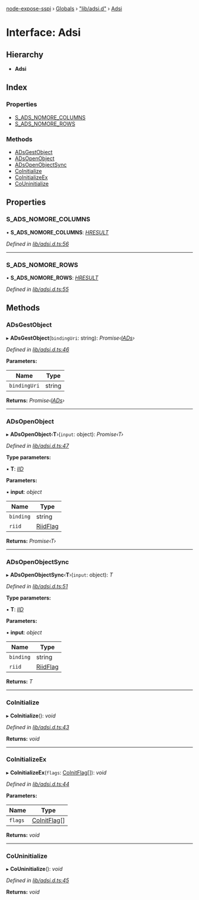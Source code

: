 [node-expose-sspi](../README.md) › [Globals](../globals.md) › ["lib/adsi.d"](../modules/_lib_adsi_d_.md) › [Adsi](_lib_adsi_d_.adsi.md)

# Interface: Adsi

## Hierarchy

* **Adsi**

## Index

### Properties

* [S_ADS_NOMORE_COLUMNS](_lib_adsi_d_.adsi.md#s_ads_nomore_columns)
* [S_ADS_NOMORE_ROWS](_lib_adsi_d_.adsi.md#s_ads_nomore_rows)

### Methods

* [ADsGestObject](_lib_adsi_d_.adsi.md#adsgestobject)
* [ADsOpenObject](_lib_adsi_d_.adsi.md#adsopenobject)
* [ADsOpenObjectSync](_lib_adsi_d_.adsi.md#adsopenobjectsync)
* [CoInitialize](_lib_adsi_d_.adsi.md#coinitialize)
* [CoInitializeEx](_lib_adsi_d_.adsi.md#coinitializeex)
* [CoUninitialize](_lib_adsi_d_.adsi.md#couninitialize)

## Properties

###  S_ADS_NOMORE_COLUMNS

• **S_ADS_NOMORE_COLUMNS**: *[HRESULT](../modules/_lib_adsi_d_.md#hresult)*

*Defined in [lib/adsi.d.ts:56](https://github.com/jlguenego/node-expose-sspi/blob/7ca1305/lib/adsi.d.ts#L56)*

___

###  S_ADS_NOMORE_ROWS

• **S_ADS_NOMORE_ROWS**: *[HRESULT](../modules/_lib_adsi_d_.md#hresult)*

*Defined in [lib/adsi.d.ts:55](https://github.com/jlguenego/node-expose-sspi/blob/7ca1305/lib/adsi.d.ts#L55)*

## Methods

###  ADsGestObject

▸ **ADsGestObject**(`bindingUri`: string): *Promise‹[IADs](_lib_adsi_d_.iads.md)›*

*Defined in [lib/adsi.d.ts:46](https://github.com/jlguenego/node-expose-sspi/blob/7ca1305/lib/adsi.d.ts#L46)*

**Parameters:**

Name | Type |
------ | ------ |
`bindingUri` | string |

**Returns:** *Promise‹[IADs](_lib_adsi_d_.iads.md)›*

___

###  ADsOpenObject

▸ **ADsOpenObject**‹**T**›(`input`: object): *Promise‹T›*

*Defined in [lib/adsi.d.ts:47](https://github.com/jlguenego/node-expose-sspi/blob/7ca1305/lib/adsi.d.ts#L47)*

**Type parameters:**

▪ **T**: *[IID](_lib_adsi_d_.iid.md)*

**Parameters:**

▪ **input**: *object*

Name | Type |
------ | ------ |
`binding` | string |
`riid` | [RiidFlag](../modules/_lib_adsi_d_.md#riidflag) |

**Returns:** *Promise‹T›*

___

###  ADsOpenObjectSync

▸ **ADsOpenObjectSync**‹**T**›(`input`: object): *T*

*Defined in [lib/adsi.d.ts:51](https://github.com/jlguenego/node-expose-sspi/blob/7ca1305/lib/adsi.d.ts#L51)*

**Type parameters:**

▪ **T**: *[IID](_lib_adsi_d_.iid.md)*

**Parameters:**

▪ **input**: *object*

Name | Type |
------ | ------ |
`binding` | string |
`riid` | [RiidFlag](../modules/_lib_adsi_d_.md#riidflag) |

**Returns:** *T*

___

###  CoInitialize

▸ **CoInitialize**(): *void*

*Defined in [lib/adsi.d.ts:43](https://github.com/jlguenego/node-expose-sspi/blob/7ca1305/lib/adsi.d.ts#L43)*

**Returns:** *void*

___

###  CoInitializeEx

▸ **CoInitializeEx**(`flags`: [CoInitFlag](../modules/_lib_flags_index_d_.md#coinitflag)[]): *void*

*Defined in [lib/adsi.d.ts:44](https://github.com/jlguenego/node-expose-sspi/blob/7ca1305/lib/adsi.d.ts#L44)*

**Parameters:**

Name | Type |
------ | ------ |
`flags` | [CoInitFlag](../modules/_lib_flags_index_d_.md#coinitflag)[] |

**Returns:** *void*

___

###  CoUninitialize

▸ **CoUninitialize**(): *void*

*Defined in [lib/adsi.d.ts:45](https://github.com/jlguenego/node-expose-sspi/blob/7ca1305/lib/adsi.d.ts#L45)*

**Returns:** *void*
